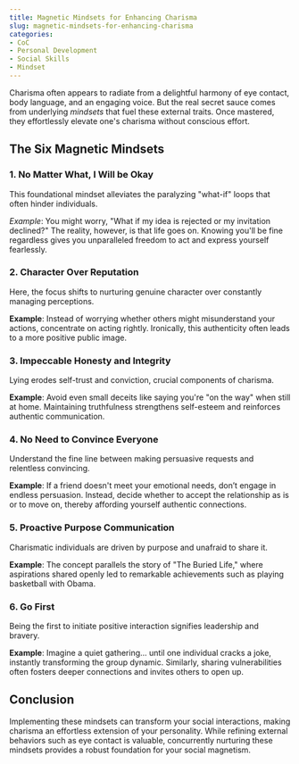 ```yaml
---
title: Magnetic Mindsets for Enhancing Charisma
slug: magnetic-mindsets-for-enhancing-charisma
categories:
- CoC
- Personal Development
- Social Skills
- Mindset
---
```


Charisma often appears to radiate from a delightful harmony of eye contact, body language, and an engaging voice. But the real secret sauce comes from underlying *mindsets* that fuel these external traits. Once mastered, they effortlessly elevate one's charisma without conscious effort.

## The Six Magnetic Mindsets

### 1. **No Matter What, I Will be Okay**

This foundational mindset alleviates the paralyzing "what-if" loops that often hinder individuals.

*Example*: You might worry, "What if my idea is rejected or my invitation declined?" The reality, however, is that life goes on. Knowing you'll be fine regardless gives you unparalleled freedom to act and express yourself fearlessly.

### 2. **Character Over Reputation**

Here, the focus shifts to nurturing genuine character over constantly managing perceptions.

**Example**: Instead of worrying whether others might misunderstand your actions, concentrate on acting rightly. Ironically, this authenticity often leads to a more positive public image.

### 3. **Impeccable Honesty and Integrity**

Lying erodes self-trust and conviction, crucial components of charisma.

**Example**: Avoid even small deceits like saying you're "on the way" when still at home. Maintaining truthfulness strengthens self-esteem and reinforces authentic communication.

### 4. **No Need to Convince Everyone**

Understand the fine line between making persuasive requests and relentless convincing.

**Example**: If a friend doesn't meet your emotional needs, don’t engage in endless persuasion. Instead, decide whether to accept the relationship as is or to move on, thereby affording yourself authentic connections.

### 5. **Proactive Purpose Communication**

Charismatic individuals are driven by purpose and unafraid to share it.

**Example**: The concept parallels the story of "The Buried Life," where aspirations shared openly led to remarkable achievements such as playing basketball with Obama.

### 6. **Go First**

Being the first to initiate positive interaction signifies leadership and bravery.

**Example**: Imagine a quiet gathering... until one individual cracks a joke, instantly transforming the group dynamic. Similarly, sharing vulnerabilities often fosters deeper connections and invites others to open up.

## Conclusion

Implementing these mindsets can transform your social interactions, making charisma an effortless extension of your personality. While refining external behaviors such as eye contact is valuable, concurrently nurturing these mindsets provides a robust foundation for your social magnetism.
